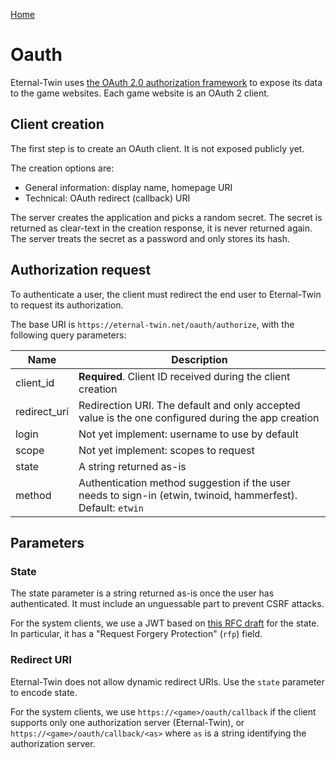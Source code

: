 [Home](./index.md)

# Oauth

Eternal-Twin uses [the OAuth 2.0 authorization framework](https://tools.ietf.org/html/rfc6749) to expose its data to the game websites.
Each game website is an OAuth 2 client.

## Client creation

The first step is to create an OAuth client. It is not exposed publicly yet.

The creation options are:
- General information: display name, homepage URI
- Technical: OAuth redirect (callback) URI

The server creates the application and picks a random secret.
The secret is returned as clear-text in the creation response, it is never returned again.
The server treats the secret as a password and only stores its hash.

## Authorization request

To authenticate a user, the client must redirect the end user to Eternal-Twin to request its authorization.

The base URI is `https://eternal-twin.net/oauth/authorize`, with the following query parameters:

| Name         | Description                                                   |
|--------------|---------------------------------------------------------------|
| client_id    | **Required**. Client ID received during the client creation   |
| redirect_uri | Redirection URI. The default and only accepted value is the one configured during the app creation |
| login        | Not yet implement: username to use by default                 |
| scope        | Not yet implement: scopes to request                          |
| state        | A string returned as-is                                       |
| method       | Authentication method suggestion if the user needs to sign-in (etwin, twinoid, hammerfest). Default: `etwin` |

## Parameters

### State

The state parameter is a string returned as-is once the user has authenticated. It must include an unguessable part to prevent CSRF attacks.

For the system clients, we use a JWT based on [this RFC draft](https://tools.ietf.org/html/draft-bradley-oauth-jwt-encoded-state-00) for the state. In particular, it has a "Request Forgery Protection" (`rfp`) field.

### Redirect URI

Eternal-Twin does not allow dynamic redirect URIs. Use the `state` parameter to encode state.

For the system clients, we use `https://<game>/oauth/callback` if the client supports only one authorization server (Eternal-Twin), or `https://<game>/oauth/callback/<as>` where `as` is a string identifying the authorization server.


